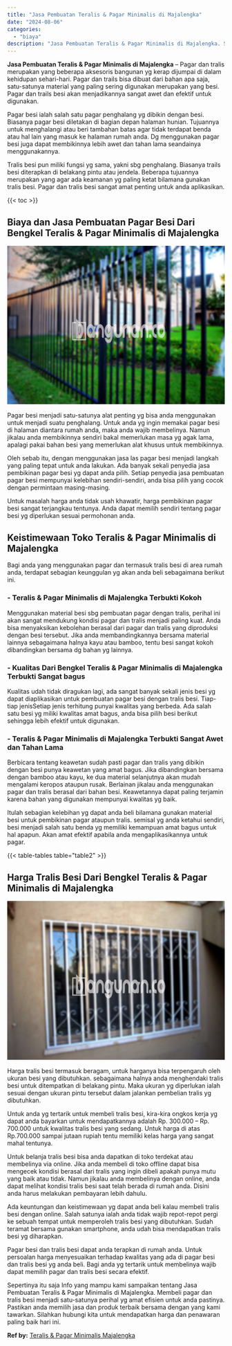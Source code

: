 ```yaml
---
title: "Jasa Pembuatan Teralis & Pagar Minimalis di Majalengka"
date: "2024-08-06"
categories: 
  - "biaya"
description: "Jasa Pembuatan Teralis & Pagar Minimalis di Majalengka. Sepertinya itu saja Info yang mampu kami sampaikan tentang Jasa Pembuatan Teralis & Pagar Minimalis d..."
---
```


**Jasa Pembuatan Teralis & Pagar Minimalis di Majalengka** – Pagar dan tralis merupakan yang beberapa aksesoris bangunan yg kerap dijumpai di dalam kehidupan sehari-hari. Pagar dan trails bisa dibuat dari bahan apa saja, satu-satunya material yang paling sering digunakan merupakan yang besi. Pagar dan trails besi akan menjadikannya sangat awet dan efektif untuk digunakan.

Pagar besi ialah salah satu pagar penghalang yg dibikin dengan besi. Biasanya pagar besi diletakan di bagian depan halaman hunian. Tujuannya untuk menghalangi atau beri tambahan batas agar tidak terdapat benda atau hal lain yang masuk ke halaman rumah anda. Dg menggunakan pagar besi juga dapat membikinnya lebih awet dan tahan lama seandainya menggunakannya.

Tralis besi pun miliki fungsi yg sama, yakni sbg penghalang. Biasanya trails besi diterapkan di belakang pintu atau jendela. Beberapa tujuannya merupakan yang agar ada keamanan yg paling ketat bilamana gunakan tralis besi. Pagar dan tralis besi sangat amat penting untuk anda aplikasikan.

{{< toc >}}

## Biaya dan Jasa Pembuatan Pagar Besi Dari Bengkel Teralis & Pagar Minimalis di Majalengka

![Jasa Pembuatan Teralis & Pagar Minimalis di Majalengka](/images/pagar-minimalis-murah-48.png)

Pagar besi menjadi satu-satunya alat penting yg bisa anda menggunakan untuk menjadi suatu penghalang. Untuk anda yg ingin memakai pagar besi di halaman diantara rumah anda, maka anda wajib membelinya. Namun jikalau anda membikinnya sendiri bakal memerlukan masa yg agak lama, apalagi pakai bahan besi yang memerlukan alat khusus untuk membikinnya.

Oleh sebab itu, dengan menggunakan jasa las pagar besi menjadi langkah yang paling tepat untuk anda lakukan. Ada banyak sekali penyedia jasa pembikinan pagar besi yg dapat anda pilih. Setiap penyedia jasa pembuatan pagar besi mempunyai kelebihan sendiri-sendiri, anda bisa pilih yang cocok dengan permintaan masing-masing.

Untuk masalah harga anda tidak usah khawatir, harga pembikinan pagar besi sangat terjangkau tentunya. Anda dapat memilih sendiri tentang pagar besi yg diperlukan sesuai permohonan anda.

## Keistimewaan Toko Teralis & Pagar Minimalis di Majalengka

Bagi anda yang menggunakan pagar dan termasuk tralis besi di area rumah anda, terdapat sebagian keunggulan yg akan anda beli sebagaimana berikut ini.

### \- Teralis & Pagar Minimalis di Majalengka Terbukti Kokoh

Menggunakan material besi sbg pembuatan pagar dengan tralis, perihal ini akan sangat mendukung kondisi pagar dan tralis menjadi paling kuat. Anda bisa menyaksikan kebolehan berasal dari pagar dan tralis yang diproduksi dengan besi tersebut. Jika anda membandingkannya bersama material lainnya sebagaimana halnya kayu atau bamboo, tentu besi sangat kokoh dibandingkan bersama dg bahan yg lainnya.

### \- Kualitas Dari Bengkel Teralis & Pagar Minimalis di Majalengka Terbukti Sangat bagus

Kualitas udah tidak diragukan lagi, ada sangat banyak sekali jenis besi yg dapat diaplikasikan untuk pembuatan pagar besi dengan tralis besi. Tiap-tiap jenisSetiap jenis terhitung punyai kwalitas yang berbeda. Ada salah satu besi yg miliki kwalitas amat bagus, anda bisa pilih besi berikut sehingga lebih efektif untuk digunakan.

### \- Teralis & Pagar Minimalis di Majalengka Terbukti Sangat Awet dan Tahan Lama

Berbicara tentang keawetan sudah pasti pagar dan tralis yang dibikin dengan besi punya keawetan yang amat bagus. Jika dibandingkan bersama dengan bamboo atau kayu, ke dua material selanjutnya akan mudah mengalami keropos ataupun rusak. Berlainan jikalau anda menggunakan pagar dan tralis berasal dari bahan besi. Keawetannya dapat paling terjamin karena bahan yang digunakan mempunyai kwalitas yg baik.

Itulah sebagian kelebihan yg dapat anda beli bilamana gunakan material besi untuk pembikinan pagar ataupun tralis. semisal yg anda ketahui sendiri, besi menjadi salah satu benda yg memiliki kemampuan amat bagus untuk hal apapun. Akan amat efektif apabila anda mengaplikasikannya untuk pagar.

{{< table-tables table="table2" >}}

## Harga Tralis Besi Dari Bengkel Teralis & Pagar Minimalis di Majalengka

![Jasa Pembuatan Teralis & Pagar Minimalis di Majalengka](/images/teralis-minimalis-murah-27.png)

Harga tralis besi termasuk beragam, untuk harganya bisa terpengaruh oleh ukuran besi yang dibutuhkan. sebagaimana halnya anda menghendaki tralis besi untuk ditempatkan di belakang pintu. Maka ukuran yg diperlukan ialah sesuai dengan ukuran pintu tersebut dalam jalankan pembelian tralis yg dibutuhkan.

Untuk anda yg tertarik untuk membeli tralis besi, kira-kira ongkos kerja yg dapat anda bayarkan untuk mendapatkannya adalah Rp. 300.000 – Rp. 700.000 untuk kwalitas tralis besi yang sedang. Untuk harga di atas Rp.700.000 sampai jutaan rupiah tentu memiliki kelas harga yang sangat mahal tentunya.

Untuk belanja tralis besi bisa anda dapatkan di toko terdekat atau membelinya via online. Jika anda membeli di toko offline dapat bisa mengecek kondisi berasal dari tralis yang ingin dibeli apakah punya mutu yang baik atau tidak. Namun jikalau anda membelinya dengan online, anda dapat melihat kondisi tralis besi saat telah berada di rumah anda. Disini anda harus melakukan pembayaran lebih dahulu.

Ada keuntungan dan keistimewaan yg dapat anda beli kalau membeli tralis besi dengan online. Salah satunya ialah anda tidak wajib repot-repot pergi ke sebuah tempat untuk memperoleh tralis besi yang dibutuhkan. Sudah teramat bersama gunakan smartphone, anda udah bisa mendapatkan tralis besi yg diharapkan.

Pagar besi dan tralis besi dapat anda terapkan di rumah anda. Untuk persoalan harga menyesuaikan terhadap kwalitas yang ada di pagar besi dan tralis besi yg anda beli. Bagi anda yg tertarik untuk membelinya wajib dapat memilih pagar dan tralis besi secara efektif.

Sepertinya itu saja Info yang mampu kami sampaikan tentang Jasa Pembuatan Teralis & Pagar Minimalis di Majalengka. Membeli pagar dan tralis besi menjadi satu-satunya perihal yg amat efisien untuk anda pastinya. Pastikan anda memilih jasa dan produk terbaik bersama dengan yang kami tawarkan. Silahkan hubungi kita untuk mendapatkan harga dan penawaran paling baik hari ini.

**Ref by:** [Teralis & Pagar Minimalis Majalengka](https://id.wikipedia.org/wiki/Teralis)
